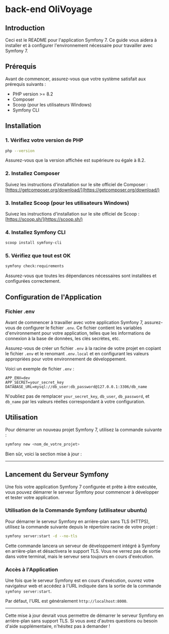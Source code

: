 # back-end OliVoyage

## Introduction

Ceci est le README pour l'application Symfony 7. Ce guide vous aidera à installer et à configurer l'environnement nécessaire pour travailler avec Symfony 7.

## Prérequis

Avant de commencer, assurez-vous que votre système satisfait aux prérequis suivants :

- PHP version >= 8.2
- Composer
- Scoop (pour les utilisateurs Windows)
- Symfony CLI

## Installation

### 1. Vérifiez votre version de PHP

```bash
php --version
```

Assurez-vous que la version affichée est supérieure ou égale à 8.2.

### 2. Installez Composer

Suivez les instructions d'installation sur le site officiel de Composer : [https://getcomposer.org/download/](https://getcomposer.org/download/)

### 3. Installez Scoop (pour les utilisateurs Windows)

Suivez les instructions d'installation sur le site officiel de Scoop : [https://scoop.sh/](https://scoop.sh/)

### 4. Installez Symfony CLI

```bash
scoop install symfony-cli
```

### 5. Vérifiez que tout est OK

```bash
symfony check:requirements
```

Assurez-vous que toutes les dépendances nécessaires sont installées et configurées correctement.

## Configuration de l'Application

### Fichier .env

Avant de commencer à travailler avec votre application Symfony 7, assurez-vous de configurer le fichier `.env`. Ce fichier contient les variables d'environnement pour votre application, telles que les informations de connexion à la base de données, les clés secrètes, etc.

Assurez-vous de créer un fichier `.env` à la racine de votre projet en copiant le fichier `.env` et le renomant `.env.local` et en configurant les valeurs appropriées pour votre environnement de développement.

Voici un exemple de fichier `.env` :

```
APP_ENV=dev
APP_SECRET=your_secret_key
DATABASE_URL=mysql://db_user:db_password@127.0.0.1:3306/db_name
```

N'oubliez pas de remplacer `your_secret_key`, `db_user`, `db_password`, et `db_name` par les valeurs réelles correspondant à votre configuration.

## Utilisation

Pour démarrer un nouveau projet Symfony 7, utilisez la commande suivante :

```bash
symfony new <nom_de_votre_projet>
```

Bien sûr, voici la section mise à jour :

---

## Lancement du Serveur Symfony

Une fois votre application Symfony 7 configurée et prête à être exécutée, vous pouvez démarrer le serveur Symfony pour commencer à développer et tester votre application.

### Utilisation de la Commande Symfony (utilisateur ubuntu)

Pour démarrer le serveur Symfony en arrière-plan sans TLS (HTTPS), utilisez la commande suivante depuis le répertoire racine de votre projet :

```bash
symfony server:start -d --no-tls
```

Cette commande lancera un serveur de développement intégré à Symfony en arrière-plan et désactivera le support TLS. Vous ne verrez pas de sortie dans votre terminal, mais le serveur sera toujours en cours d'exécution.

### Accès à l'Application

Une fois que le serveur Symfony est en cours d'exécution, ouvrez votre navigateur web et accédez à l'URL indiquée dans la sortie de la commande `symfony server:start`.

Par défaut, l'URL est généralement `http://localhost:8000`.

---

Cette mise à jour devrait vous permettre de démarrer le serveur Symfony en arrière-plan sans support TLS. Si vous avez d'autres questions ou besoin d'aide supplémentaire, n'hésitez pas à demander !
